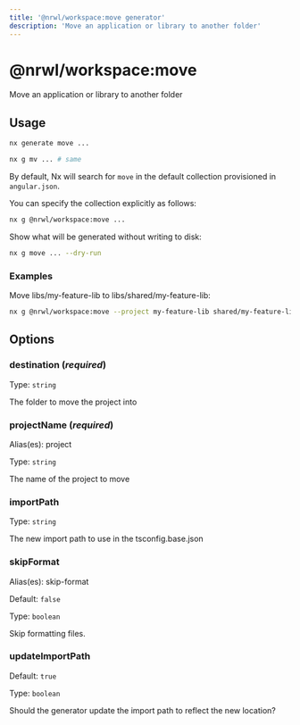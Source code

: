 ```yaml
---
title: '@nrwl/workspace:move generator'
description: 'Move an application or library to another folder'
---
```


# @nrwl/workspace:move

Move an application or library to another folder

## Usage

```bash
nx generate move ...
```

```bash
nx g mv ... # same
```

By default, Nx will search for `move` in the default collection provisioned in `angular.json`.

You can specify the collection explicitly as follows:

```bash
nx g @nrwl/workspace:move ...
```

Show what will be generated without writing to disk:

```bash
nx g move ... --dry-run
```

### Examples

Move libs/my-feature-lib to libs/shared/my-feature-lib:

```bash
nx g @nrwl/workspace:move --project my-feature-lib shared/my-feature-lib
```

## Options

### destination (_**required**_)

Type: `string`

The folder to move the project into

### projectName (_**required**_)

Alias(es): project

Type: `string`

The name of the project to move

### importPath

Type: `string`

The new import path to use in the tsconfig.base.json

### skipFormat

Alias(es): skip-format

Default: `false`

Type: `boolean`

Skip formatting files.

### updateImportPath

Default: `true`

Type: `boolean`

Should the generator update the import path to reflect the new location?

